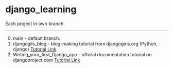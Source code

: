 # django_learning

Each project in own branch.

---
0. main - default branch.
1. djangogils_blog - blog-making tutorial from djangogirls.org (Python, django) 
[Tutorial Link](https://tutorial.djangogirls.org/en/)
2. Writing_your_first_Django_app - official documentation tutorial on djangoproject.com
[Tutorial Link](https://docs.djangoproject.com/en/4.1/intro/)
